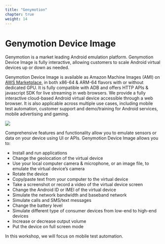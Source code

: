 ```yaml
---
title: "Genymotion"
chapter: true
weight: 14
---
```


# Genymotion Device Image

Genymotion is a market leading Android emulation platform. Genymotion Device Image is fully interactive, allowing customers to scale Android virtual devices up or down as needed.

Genymotion Device Image is available as Amazon Machine Images (AMI) on [AWS Marketplace](https://aws.amazon.com/marketplace/seller-profile?id=933724b4-d35f-4266-905e-e52e4792bc45&ref=dtl_B07QDP6ZXN&trk=el_a134p000003yrYeAAI&trkCampaign=AWSMP_pdp_dev_x_dg&sc_channel=el&sc_campaign=el_awsmp_mult&sc_outcome=Marketplace), in both x86-64 & ARM-64 flavors with or without dedicated GPU. It is fully compatible with ADB and offers HTTP APIs & javascript SDK for live streaming in web browsers. We provide a fully interactive cloud-based Android virtual device accessible through a web browser. 
It is also applicable across multiple use cases, including mobile test automation, customer support and demo/training for Android services, mobile advertising and gaming.

<img src="/images/introduction/genymotion-screen-capture.png">

Comprehensive features and functionality allow you to emulate sensors or data on your device using UI or APIs. Genymotion Device Image allows you to:

- Install and run applications
- Change the geolocation of the virtual device
- Use your local computer camera & microphone, or an image file, to emulate  the virtual device’s camera
- Rotate the device
- Copy/paste text from your computer to the virtual device
- Take a screenshot or record a video of the virtual device screen
- Change the Android ID or IMEI of the virtual device
- Simulate the network bandwidth and baseband network
- Simulate calls and SMS/text messages
- Change the battery level
- Simulate different type of consumer devices from low-end to high-end devices
- Increase or decrease output volume
- Put the device on full screen mode

In this workshop, we will focus on mobile test automation.
